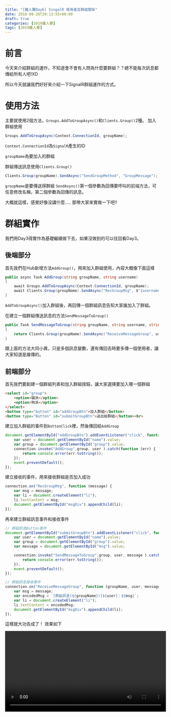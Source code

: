 ```yaml
---
title: "[鐵人賽Day6] SingalR 使用者及群組關係"
date: 2018-09-26T20:13:55+08:00
draft: true
categories: [2019鐵人賽]
tags: [2019鐵人賽]
---
```

# 前言
今天來介紹群組的運作，不知道會不會有人問為什麼要群組？？總不能每次訊息都傳給所有人吧!XD

所以今天就讓我們好好來介紹一下SignalR群組運作的方式。

# 使用方法
主要就使用2個方法，`Groups.AddToGroupAsync()`和`Clients.Group()`2種。
加入群組使用
``` cs
Groups.AddToGroupAsync(Context.ConnectionId, groupName);
```
`Context.ConnectionId`為`SignalR`產生的ID

`groupName`為要加入的群組

群組傳送訊息使用`Clients.Group()`
``` cs
Clients.Group(groupName).SendAsync("SendGroupMethod", "GroupMessage");
```
`groupName`是要傳送得群組
`SendAsync()`第一個參數為回傳要呼叫的前端方法，可任意修改名稱，第二個參數為回傳的訊息。

大概就這樣，感覺好像沒講什麼.....
那帶大家來實做一下吧!!

# 群組實作
我們用Day3得實作為基礎繼續做下去，如果沒做到的可以往回看Day3。

## 後端部分
首先我們在Hub新增方法`AddGroup()`，用來加入群組使用，內容大概像下面這樣

``` cs
public async Task AddGroup(string groupName, string username)
{
    await Groups.AddToGroupAsync(Context.ConnectionId, groupName);
    await Clients.Group(groupName).SendAsync("RecGroupMsg", $"{username} 已加入 群組：{groupName}。");
}
```
`AddToGroupAsync()`加入群組後，再回傳一個群組訊息告知大家誰加入了群組。

在建立一個群組傳送訊息的方法`SendMessageToGroup()`

``` cs
public Task SendMessageToGroup(string groupName, string username, string message)
{
    return Clients.Group(groupName).SendAsync("ReceiveMessageGroup", username, message);
}
```
跟上面的方法大同小異，只是多個訊息變數，還有傳回去時要多傳一個使用者，讓大家知道是誰傳的。

## 前端部分
首先我們要創建一個群組列表和加入群組按鈕，讓大家選擇要加入哪一個群組
``` html
<select id="group">
    <option>貓派</option>
    <option>狗派</option>
</select>
<button type="button" id="addGroupBtn">加入群組</button>
<button type="Button" id="submitGroupBtn">送出給群組</button><br>

```
建立加入群組的事件到`ButtonClick`裡，然後傳回給`AddGroup`
``` js
document.getElementById("addGroupBtn").addEventListener("click", function (event) {
    var user = document.getElementById("name").value;
    var group = document.getElementById("group").value;
    connection.invoke("AddGroup",group, user ).catch(function (err) {
        return console.error(err.toString());
    });
    event.preventDefault();
});
```
建立接收的事件，用來接收群組是否加入成功
``` js
connection.on("RecGroupMsg", function (message) {
    var msg = message;
    var li = document.createElement("li");
    li.textContent = msg;
    document.getElementById("msgDiv").appendChild(li);
});
```
再來建立群組訊息事件和接收事件
``` js
// 群組訊息Button事件
document.getElementById("submitGroupBtn").addEventListener("click", function (e) {
    var user = document.getElementById("name").value;
    var group = document.getElementById("group").value;
    var message = document.getElementById("msg").value;

    connection.invoke("SendMessageToGroup",group, user, message ).catch(function (err) {
        return console.error(err.toString());
    });
    event.preventDefault();
});

// 群組訊息接收事件
connection.on("ReceiveMessageGroup", function (groupName, user, message) {
    var msg = message;
    var encodedMsg = `[群組訊息(${groupName})]${user}：${msg}`;
    var li = document.createElement("li");
    li.textContent = encodedMsg;
    document.getElementById("msgDiv").appendChild(li);
});

```

這樣就大功告成了！
效果如下

<video width="528" controls>
    <source src="signalRGroup.mp4" type="video/mp4">
</video>


